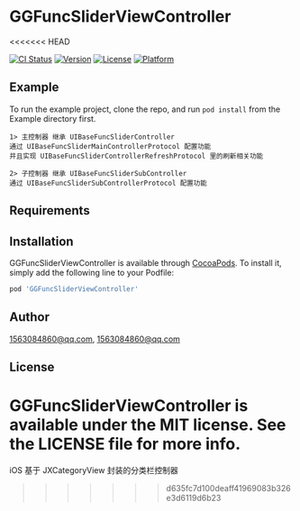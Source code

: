 # GGFuncSliderViewController
<<<<<<< HEAD

[![CI Status](https://img.shields.io/travis/1563084860@qq.com/GGFuncSliderViewController.svg?style=flat)](https://travis-ci.org/1563084860@qq.com/GGFuncSliderViewController)
[![Version](https://img.shields.io/cocoapods/v/GGFuncSliderViewController.svg?style=flat)](https://cocoapods.org/pods/GGFuncSliderViewController)
[![License](https://img.shields.io/cocoapods/l/GGFuncSliderViewController.svg?style=flat)](https://cocoapods.org/pods/GGFuncSliderViewController)
[![Platform](https://img.shields.io/cocoapods/p/GGFuncSliderViewController.svg?style=flat)](https://cocoapods.org/pods/GGFuncSliderViewController)

## Example

To run the example project, clone the repo, and run `pod install` from the Example directory first.

    1> 主控制器 继承 UIBaseFuncSliderController
    通过 UIBaseFuncSliderMainControllerProtocol 配置功能
    并且实现 UIBaseFuncSliderControllerRefreshProtocol 里的刷新相关功能
 
    2> 子控制器 继承 UIBaseFuncSliderSubController
    通过 UIBaseFuncSliderSubControllerProtocol 配置功能

## Requirements

## Installation

GGFuncSliderViewController is available through [CocoaPods](https://cocoapods.org). To install
it, simply add the following line to your Podfile:

```ruby
pod 'GGFuncSliderViewController'
```

## Author

1563084860@qq.com, 1563084860@qq.com

## License

GGFuncSliderViewController is available under the MIT license. See the LICENSE file for more info.
=======
iOS 基于 JXCategoryView 封装的分类栏控制器
>>>>>>> d635fc7d100deaff41969083b326e3d6119d6b23
